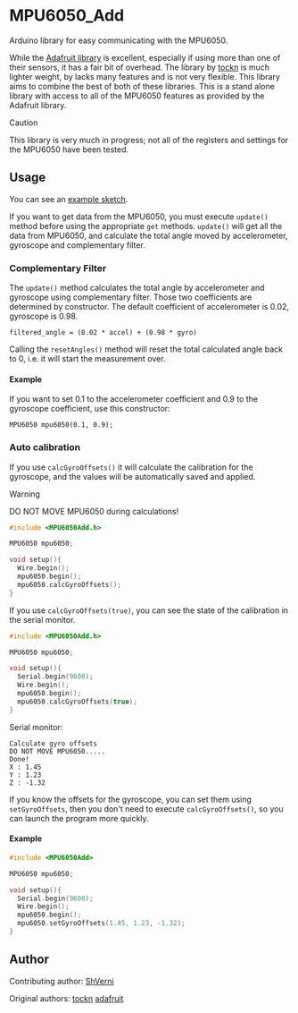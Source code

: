 # MPU6050_Add
Arduino library for easy communicating with the MPU6050.

While the [Adafruit library](https://github.com/adafruit/Adafruit_MPU6050/) is excellent, especially if using more than one of their sensors, it has a fair bit of overhead. The library by [tockn](https://github.com/tockn) is much lighter weight, by lacks many features and is not very flexible. This library aims to combine the best of both of these libraries. This is a stand alone library with access to all of the MPU6050 features as provided by the Adafruit library.

> [!CAUTION]
> This library is very much in progress; not all of the registers and settings for the MPU6050 have been tested.

## Usage
You can see an [example sketch](examples/GetAllData/GetAllData.ino).  
  
If you want to get data from the MPU6050, you must execute `update()` method before using the appropriate `get` methods. `update()` will get all the data from MPU6050, and calculate the total angle moved by accelerometer, gyroscope and complementary filter.  

### Complementary Filter
The `update()` method calculates the total angle by accelerometer and gyroscope using complementary filter. Those two coefficients are determined by constructor. The default coefficient of accelerometer is 0.02, gyroscope is 0.98.

`filtered_angle = (0.02 * accel) + (0.98 * gyro)`  

Calling the `resetAngles()` method will reset the total calculated angle back to 0, i.e. it will start the measurement over.

#### Example
If you want to set 0.1 to the accelerometer coefficient and 0.9 to the gyroscope coefficient, use this constructor:

`MPU6050 mpu6050(0.1, 0.9);` 

### Auto calibration
If you use `calcGyroOffsets()` it will calculate the calibration for the gyroscope, and the values will be automatically saved and applied.  
> [!WARNING]
> DO NOT MOVE MPU6050 during calculations!

```cpp
#include <MPU6050Add.h>

MPU6050 mpu6050;

void setup(){
  Wire.begin();
  mpu6050.begin();
  mpu6050.calcGyroOffsets();
}

```

If you use `calcGyroOffsets(true)`, you can see the state of the calibration in the serial monitor.  

```cpp
#include <MPU6050Add.h>

MPU6050 mpu6050;

void setup(){
  Serial.begin(9600);
  Wire.begin();
  mpu6050.begin();
  mpu6050.calcGyroOffsets(true);
}
```
Serial monitor:
```
Calculate gyro offsets
DO NOT MOVE MPU6050.....
Done!
X : 1.45
Y : 1.23
Z : -1.32
```  
  
If you know the offsets for the gyroscope, you can set them using `setGyroOffsets`, then you don't need to execute `calcGyroOffsets()`, so you can launch the program more quickly.
#### Example
```cpp
#include <MPU6050Add>

MPU6050 mpu6050;

void setup(){
  Serial.begin(9600);
  Wire.begin();
  mpu6050.begin();
  mpu6050.setGyroOffsets(1.45, 1.23, -1.32);
}
```

## Author

Contributing author:
[ShVerni](https://github.com/ShVerni)

Original authors:
[tockn](https://github.com/tockn)
[adafruit](https://github.com/adafruit/)